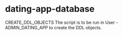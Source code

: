 # dating-app-database
CREATE_DDL_OBJECTS
The script is to be run in User - ADMIN_DATING_APP to create the DDL objects.